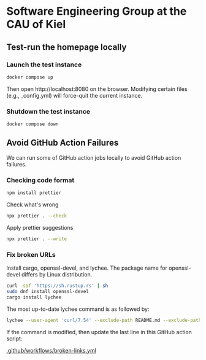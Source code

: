 # Software Engineering Group at the CAU of Kiel

## Test-run the homepage locally

### Launch the test instance

```bash
docker compose up
```

Then open http://localhost:8080 on the browser. Modifying certain files (e.g.,
\_config.yml) will force-quit the current instance.

### Shutdown the test instance

```
docker compose down
```

## Avoid GitHub Action Failures

We can run some of GitHub action jobs locally to avoid GitHub action failures. 

### Checking code format

```bash
npm install prettier
```

Check what's wrong

```bash
npx prettier . --check
```

Apply prettier suggestions

```bash
npx prettier . --write
```

### Fix broken URLs

Install cargo, openssl-devel, and lychee. The package name for openssl-devel
differs by Linux distribution.

```bash
curl -sSf 'https://sh.rustup.rs' | sh
sudo dnf install openssl-devel
cargo install lychee
```

The most up-to-date lychee command is as followed by:

```bash
lychee --user-agent 'curl/7.54' --exclude-path README.md --exclude-path _pages/404.md --exclude-path _pages/blog.md --exclude-path _posts/2018-12-22-distill.md --exclude-path _posts/2023-04-24-videos.md --verbose --no-progress './**/*.md' './**/*.html' --exclude researchgate.net --exclude doi.org --exclude acm.org --exclude star-history.com --exclude tilburguniversity.edu --exclude app
```

If the command is modified, then update the last line in this GitHub action script:

[.github/workflows/broken-links.yml](https://github.com/cau-se/cau-se.github.io/blob/main/.github/workflows/broken-links.yml)
